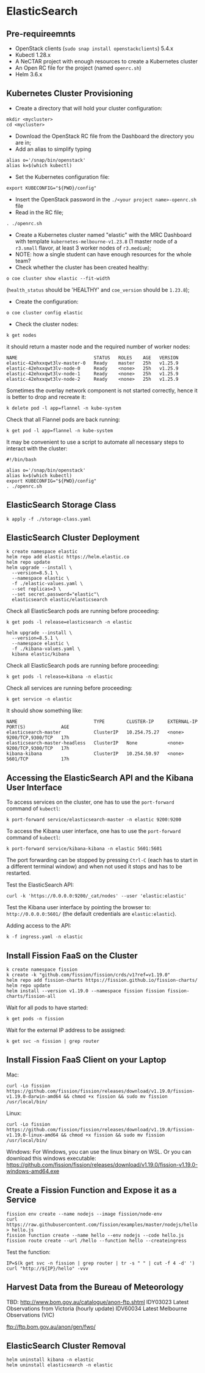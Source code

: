 # ElasticSearch

## Pre-requireemnts

* OpenStack clients (`sudo snap install openstackclients`) 5.4.x
* Kubectl 1.28.x
* A NeCTAR project with enough resources to create a Kubernetes cluster
* An Open RC file for the project (named `openrc.sh`)
* Helm 3.6.x


## Kubernetes Cluster Provisioning

* Create a directory that will hold your cluster configuration:
```shell
mkdir <mycluster>
cd <mycluster>
```
* Download the OpenStack RC file from the Dashboard the directory you are in;
* Add an alias to simplify typing
```shell
alias o='/snap/bin/openstack'
alias k=$(which kubectl)
```
* Set the Kubernetes configuration file:
```shell
export KUBECONFIG="${PWD}/config"
```
* Insert the OpenStack password  in the `./<your project name>-openrc.sh` file 
* Read in the RC file;
```shell
. ./openrc.sh
```
* Create a Kubernetes cluster named "elastic" with the MRC Dashboard with template `kubernetes-melbourne-v1.23.8` (1 master node of a `r3.small` flavor, at least 3 worker nodes of `r3.medium`);
* NOTE: how a single student can have enough resources for the whole team?
* Check whether the cluster has been created healthy:
```shell
o coe cluster show elastic --fit-width
```
(`health_status` should be 'HEALTHY' and `coe_version` should be `1.23.8`);
* Create the configuration:
```shell
o coe cluster config elastic
```
* Check the cluster nodes:
```shell
k get nodes
```
it should return a master node and the required number of worker nodes:
```shell
NAME                            STATUS   ROLES    AGE   VERSION
elastic-42ehxxqwt3lv-master-0   Ready    master   25h   v1.25.9
elastic-42ehxxqwt3lv-node-0     Ready    <none>   25h   v1.25.9
elastic-42ehxxqwt3lv-node-1     Ready    <none>   25h   v1.25.9
elastic-42ehxxqwt3lv-node-2     Ready    <none>   25h   v1.25.9
```

Sometimes the overlay network component is not started correctly, hence it is better to drop and recreate it:
```shell script
k delete pod -l app=flannel -n kube-system
```

Check that all Flannel pods are back running:
```shell
k get pod -l app=flannel -n kube-system
```

It may be convenient to use a script to automate all necessary steps to interact with the cluster:
```shell
#!/bin/bash

alias o='/snap/bin/openstack'
alias k=$(which kubectl)
export KUBECONFIG="${PWD}/config"
. ./openrc.sh
```


## ElasticSearch Storage Class 

```shell
k apply -f ./storage-class.yaml
```


## ElasticSearch Cluster Deployment

```shell
k create namespace elastic
helm repo add elastic https://helm.elastic.co
helm repo update
helm upgrade --install \
  --version=8.5.1 \
  --namespace elastic \
  -f ./elastic-values.yaml \
  --set replicas=3 \
  --set secret.password="elastic"\
  elasticsearch elastic/elasticsearch
```

Check all ElasticSearch pods are running before proceeding:
```shell
k get pods -l release=elasticsearch -n elastic
```

```shell
helm upgrade --install \
  --version=8.5.1 \
  --namespace elastic \
  -f ./kibana-values.yaml \
  kibana elastic/kibana
```

Check all ElasticSearch pods are running before proceeding:
```shell
k get pods -l release=kibana -n elastic
```

Check all services are running before proceeding:
```shell
k get service -n elastic
```

It should show something like:
```shell
NAME                            TYPE        CLUSTER-IP     EXTERNAL-IP   PORT(S)             AGE
elasticsearch-master            ClusterIP   10.254.75.27   <none>        9200/TCP,9300/TCP   17h
elasticsearch-master-headless   ClusterIP   None           <none>        9200/TCP,9300/TCP   17h
kibana-kibana                   ClusterIP   10.254.50.97   <none>        5601/TCP            17h
```


## Accessing the ElasticSearch API and the Kibana User Interface

To access services on the cluster, one has to use the `port-forward` command of `kubectl`:
```shell 
k port-forward service/elasticsearch-master -n elastic 9200:9200
```

To access the Kibana user interface, one has to use the `port-forward` command of `kubectl`:
```shell
k port-forward service/kibana-kibana -n elastic 5601:5601
```

The port forwarding can be stopped by pressing `Ctrl-C` (each has to start in a different terminal window) and
when not used it stops and has to be restarted.

Test the ElasticSearch API:
```shell
curl -k 'https://0.0.0.0:9200/_cat/nodes' --user 'elastic:elastic'
```

Test the Kibana user interface by pointing the browser to: `http://0.0.0.0:5601/` (the default credentials are `elastic:elastic`).


Adding access to the API:
```shell
k -f ingress.yaml -n elastic
```


## Install Fission FaaS on the Cluster

```shell
k create namespace fission
k create -k "github.com/fission/fission/crds/v1?ref=v1.19.0"
helm repo add fission-charts https://fission.github.io/fission-charts/
helm repo update
helm install --version v1.19.0 --namespace fission fission fission-charts/fission-all
```

Wait for all pods to have started:
```shell
k get pods -n fission
```

Wait for the external IP address to be assigned:
```shell
k get svc -n fission | grep router
```


## Install Fission FaaS Client on your Laptop

Mac:
```shell
curl -Lo fission https://github.com/fission/fission/releases/download/v1.19.0/fission-v1.19.0-darwin-amd64 && chmod +x fission && sudo mv fission /usr/local/bin/
```

Linux:
```shell
curl -Lo fission https://github.com/fission/fission/releases/download/v1.19.0/fission-v1.19.0-linux-amd64 && chmod +x fission && sudo mv fission /usr/local/bin/
```

Windows:
For Windows, you can use the linux binary on WSL. Or you can download this windows executable: https://github.com/fission/fission/releases/download/v1.19.0/fission-v1.19.0-windows-amd64.exe


## Create a Fission Function and Expose it as a Service

```shell
fission env create --name nodejs --image fission/node-env
curl https://raw.githubusercontent.com/fission/examples/master/nodejs/hello.js > hello.js
fission function create --name hello --env nodejs --code hello.js
fission route create --url /hello --function hello --createingress
```

Test the function:
```shell
IP=$(k get svc -n fission | grep router | tr -s " " | cut -f 4 -d' ')
curl "http://${IP}/hello" -vvv
```


## Harvest Data from the Bureau of Meteorology
TBD:
http://www.bom.gov.au/catalogue/anon-ftp.shtml
IDY03023	Latest Observations from Victoria (hourly update)
IDV60034	Latest Melbourne Observations (VIC)

ftp://ftp.bom.gov.au/anon/gen/fwo/


## ElasticSearch Cluster Removal

```shell
helm uninstall kibana -n elastic
helm uninstall elasticsearch -n elastic
``` 
